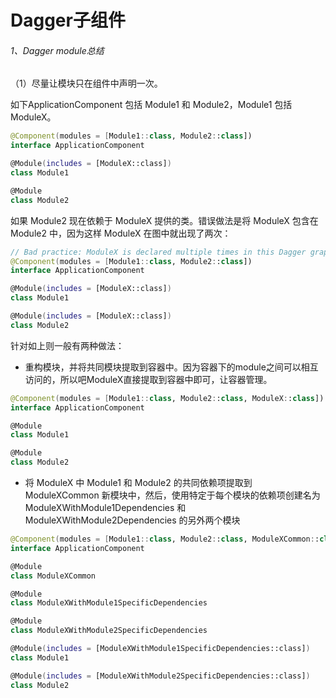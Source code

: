 # Dagger子组件

###### 1、Dagger module总结

（1）尽量让模块只在组件中声明一次。

如下ApplicationComponent 包括 Module1 和 Module2，Module1 包括 ModuleX。

```kotlin
@Component(modules = [Module1::class, Module2::class])
interface ApplicationComponent

@Module(includes = [ModuleX::class])
class Module1

@Module
class Module2
```

如果 Module2 现在依赖于 ModuleX 提供的类。错误做法是将 ModuleX 包含在 Module2 中，因为这样 ModuleX 在图中就出现了两次：
```kotlin
// Bad practice: ModuleX is declared multiple times in this Dagger graph
@Component(modules = [Module1::class, Module2::class])
interface ApplicationComponent

@Module(includes = [ModuleX::class])
class Module1

@Module(includes = [ModuleX::class])
class Module2
```

针对如上则一般有两种做法：

- 重构模块，并将共同模块提取到容器中。因为容器下的module之间可以相互访问的，所以吧ModuleX直接提取到容器中即可，让容器管理。

```kotlin
@Component(modules = [Module1::class, Module2::class, ModuleX::class])
interface ApplicationComponent

@Module
class Module1

@Module
class Module2
```

- 将 ModuleX 中 Module1 和 Module2 的共同依赖项提取到 ModuleXCommon 新模块中，然后，使用特定于每个模块的依赖项创建名为 ModuleXWithModule1Dependencies 和 ModuleXWithModule2Dependencies 的另外两个模块

```kotlin
@Component(modules = [Module1::class, Module2::class, ModuleXCommon::class])
interface ApplicationComponent

@Module
class ModuleXCommon 

@Module
class ModuleXWithModule1SpecificDependencies

@Module
class ModuleXWithModule2SpecificDependencies 

@Module(includes = [ModuleXWithModule1SpecificDependencies::class])
class Module1

@Module(includes = [ModuleXWithModule2SpecificDependencies::class])
class Module2
```


